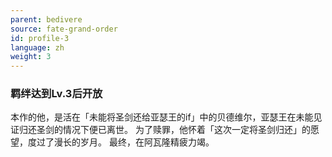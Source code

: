 ```yaml
---
parent: bedivere
source: fate-grand-order
id: profile-3
language: zh
weight: 3
---
```


### 羁绊达到Lv.3后开放

本作的他，是活在「未能将圣剑还给亚瑟王的if」中的贝德维尔，亚瑟王在未能见证归还圣剑的情况下便已离世。
为了赎罪，他怀着「这次一定将圣剑归还」的愿望，度过了漫长的岁月。
最终，在阿瓦隆精疲力竭。
